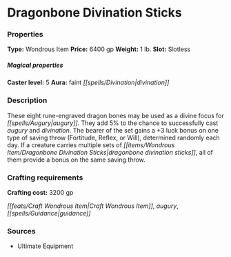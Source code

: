 ﻿---
Title: "Dragonbone Divination Sticks"
Type: "Wondrous Item"
Price: "6400 gp"
Weight: "1 lb."
Slot: "Slotless"
Caster level: "5"
Aura: "faint divination"
Description: |
  "These eight rune-engraved dragon bones may be used as a divine focus for augury. They add 5% to the chance to successfully cast _augury_ and _divination_. The bearer of the set gains a +3 luck bonus on one type of saving throw (Fortitude, Reflex, or Will), determined randomly each day. If a creature carries multiple sets of _dragonbone divination_ sticks, all of them provide a bonus on the same saving throw."
Crafting cost: "3200 gp"
Sources: "['Ultimate Equipment']"
---

# Dragonbone Divination Sticks

### Properties

**Type:** Wondrous Item **Price:** 6400 gp **Weight:** 1 lb. **Slot:** Slotless

##### Magical properties

**Caster level:** 5 **Aura:** faint _[[spells/Divination|divination]]_

### Description

These eight rune-engraved dragon bones may be used as a divine focus for _[[spells/Augury|augury]]_. They add 5% to the chance to successfully cast _augury_ and _divination_. The bearer of the set gains a +3 luck bonus on one type of saving throw (Fortitude, Reflex, or Will), determined randomly each day. If a creature carries multiple sets of _[[items/Wondrous Item/Dragonbone _Divination_ Sticks|dragonbone _divination_ sticks]]_, all of them provide a bonus on the same saving throw.

### Crafting requirements

**Crafting cost:** 3200 gp

_[[feats/Craft Wondrous Item|Craft Wondrous Item]]_, _augury_, _[[spells/Guidance|guidance]]_

### Sources

* Ultimate Equipment